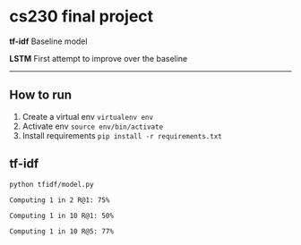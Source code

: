 # cs230 final project

**tf-idf** Baseline model

**LSTM** First attempt to improve over the baseline

---

## How to run
1. Create a virtual env
`virtualenv env`
2. Activate env
`source env/bin/activate`
3. Install requirements
`pip install -r requirements.txt`

## tf-idf
`python tfidf/model.py`

```
Computing 1 in 2 R@1: 75%

Computing 1 in 10 R@1: 50%

Computing 1 in 10 R@5: 77%
````
